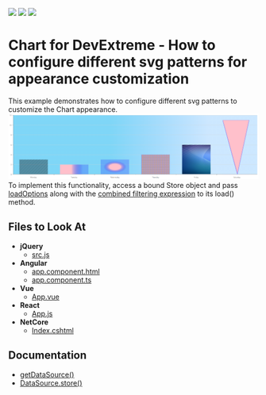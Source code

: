 <!-- default badges list -->
![](https://img.shields.io/endpoint?url=https://codecentral.devexpress.com/api/v1/VersionRange/542606441/22.1.4%2B)
[![](https://img.shields.io/badge/Open_in_DevExpress_Support_Center-FF7200?style=flat-square&logo=DevExpress&logoColor=white)](https://supportcenter.devexpress.com/ticket/details/T1118438)
[![](https://img.shields.io/badge/📖_How_to_use_DevExpress_Examples-e9f6fc?style=flat-square)](https://docs.devexpress.com/GeneralInformation/403183)
<!-- default badges end -->

# Chart for DevExtreme - How to configure different svg patterns for appearance customization

This example demonstrates how to configure different svg patterns to customize the Chart appearance.
![img.png](img.png)
To implement this functionality, access a bound Store object and pass [loadOptions](https://js.devexpress.com/Documentation/ApiReference/Data_Layer/DataSource/Methods/#loadOptions) along with the [combined filtering expression](https://js.devexpress.com/Documentation/ApiReference/UI_Components/dxDataGrid/Methods/#getCombinedFilterreturnDataField) to its load() method. 

## Files to Look At

- **jQuery**
    - [src.js](jQuery/src/src.js)
- **Angular**
    - [app.component.html](Angular/src/app/app.component.html)
    - [app.component.ts](Angular/src/app/app.component.ts)
- **Vue**
    - [App.vue](Vue/src/App.vue)
- **React**
    - [App.js](React/src/App.js)
- **NetCore**    
    - [Index.cshtml](ASP/ASP/Pages/Index.cshtml)

## Documentation

- [getDataSource()](https://js.devexpress.com/Documentation/ApiReference/UI_Components/dxDataGrid/Methods/#getDataSource)
- [DataSource.store()](https://js.devexpress.com/Documentation/ApiReference/Data_Layer/DataSource/Methods/#store)


